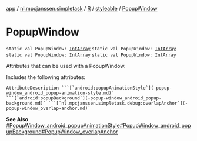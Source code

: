 [app](../../../index.md) / [nl.mpcjanssen.simpletask](../../index.md) / [R](../index.md) / [styleable](index.md) / [PopupWindow](.)

# PopupWindow

`static val PopupWindow: `[`IntArray`](https://kotlinlang.org/api/latest/jvm/stdlib/kotlin/-int-array/index.html)
`static val PopupWindow: `[`IntArray`](https://kotlinlang.org/api/latest/jvm/stdlib/kotlin/-int-array/index.html)
`static val PopupWindow: `[`IntArray`](https://kotlinlang.org/api/latest/jvm/stdlib/kotlin/-int-array/index.html)
`static val PopupWindow: `[`IntArray`](https://kotlinlang.org/api/latest/jvm/stdlib/kotlin/-int-array/index.html)

Attributes that can be used with a PopupWindow.

Includes the following attributes:

    AttributeDescription ```[`android:popupAnimationStyle`](-popup-window_android_popup-animation-style.md)` ```[`android:popupBackground`](-popup-window_android_popup-background.md)` ```[`nl.mpcjanssen.simpletask.debug:overlapAnchor`](-popup-window_overlap-anchor.md)`

**See Also**
[#PopupWindow_android_popupAnimationStyle](-popup-window_android_popup-animation-style.md)[#PopupWindow_android_popupBackground](-popup-window_android_popup-background.md)[#PopupWindow_overlapAnchor](-popup-window_overlap-anchor.md)

